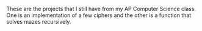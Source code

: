 These are the projects that I still have from my AP Computer Science class. One is an implementation of a few ciphers and the other is a function that solves mazes recursively.
